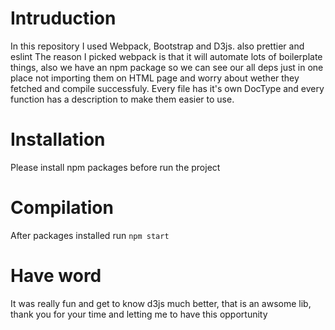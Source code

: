 # Intruduction

In this repository I used Webpack, Bootstrap and D3js. also prettier and eslint
The reason I picked webpack is that it will automate lots of boilerplate things, also we have an npm package so we can see our all deps just in one place not importing them on HTML page and worry about wether they fetched and compile successfuly.
Every file has it's own DocType and every function has a description to make them easier to use.

# Installation
Please install npm packages before run the project

# Compilation
After packages installed run `npm start`

# Have word
It was really fun and get to know d3js much better, that is an awsome lib, thank you for your time and letting me to have this opportunity
